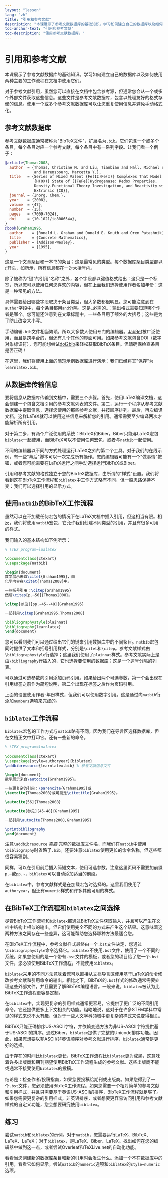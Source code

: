 ```yaml
---
layout: "lesson"
lang: "zh"
title: "引用和参考文献"
description: "本课展示了参考文献数据库的基础知识。学习如何建立自己的数据库以及如何使用两种主要的工作流程在文档中使用它们。"
toc-anchor-text: "引用和参考文献"
toc-description: "使用参考文献数据库。"
---
```


# 引用和参考文献

<script>
runlatex.preincludes = {
 "pre1": {
    "pre0": "learnlatex.bib"
   },
 "pre2": {
    "pre0": "learnlatex.bib"
   }
}
</script>

<span
  class="summary">本课展示了参考文献数据库的基础知识。学习如何建立自己的数据库以及如何使用两种主要的工作流程在文档中使用它们。</span>

对于参考文献引用，虽然您可以直接在文档中包含参考源，但通常您会从一个或多个外部文件获取这些信息。这些文件是参考文献数据库，包含以处理友好的格式存储的信息。使用一个或多个参考文献数据库可以让您重复使用信息并避免手动格式化。

## 参考文献数据库

参考文献数据库通常被称为"BibTeX文件"，扩展名为`.bib`。它们包含一个或多个条目，每个条目对应一个参考文献，每个条目中有一系列字段。让我们看一个例子：

<!-- {% raw %} -->
```bibtex
@article{Thomas2008,
  author  = {Thomas, Christine M. and Liu, Tianbiao and Hall, Michael B.
             and Darensbourg, Marcetta Y.},
  title   = {Series of Mixed Valent {Fe(II)Fe(I)} Complexes That Model the
             {H(OX)} State of [{FeFe}]Hydrogenase: Redox Properties,
             Density-Functional Theory Investigation, and Reactivity with
             Extrinsic {CO}},
  journal = {Inorg. Chem.},
  year    = {2008},
  volume  = {47},
  number  = {15},
  pages   = {7009-7024},
  doi     = {10.1021/ic800654a},
}
@book{Graham1995,
  author    = {Ronald L. Graham and Donald E. Knuth and Oren Patashnik},
  title     = {Concrete Mathematics},
  publisher = {Addison-Wesley},
  year      = {1995},
}
```
<!-- {% endraw %} -->


这是一个文章条目和一本书的条目；这是最常见的类型。每个数据库条目类型都以`@`开头，如所示，所有信息都在一对大括号内。

除了被称为"键"的引用"名称"之外，各个字段都以键值格式给出：这只是一个标签，所以您可以使用任何您喜欢的内容，但在上面我们选择使用作者名加年份：这是一种常见的方法。

具体需要给出哪些字段取决于条目类型，但大多数都很明显。您可能注意到在`author`字段中，每个条目都用`and`分隔。这是_必需的_：输出格式需要知道哪个作者是哪个。您可能还注意到在文章标题中，一些条目用了额外的大括号；这些是为了防止改变大小写。

手动编辑`.bib`文件相当繁琐，所以大多数人使用专门的编辑器。[JabRef](https://www.jabref.org)被广泛使用，而且是跨平台的，但还有几个其他的界面可用。如果参考文献包含DOI（数字对象标识符），您可能想尝试[doi2bib](https://doi2bib.org)来轻松获取BibTeX条目。但请确保检查条目是否正确！

在这里，我们将使用上面的简短示例数据库进行演示：我们已经将其"保存"为`learnlatex.bib`。

## 从数据库传输信息

要将信息从数据库传输到文档中，需要三个步骤。首先，使用LaTeX编译文档，这会创建一个包含文档引用的参考文献列表的文件。第二，运行一个程序从参考文献数据库中提取信息，选择您使用的那些参考文献，并按顺序排列。最后，再次编译文档，这样LaTeX就可以使用这些信息来解析您的引用。通常需要至少编译两次才能解析所有引用。

对于第二步，有两个广泛使用的系统：BibTeX和Biber。Biber只能与LaTeX宏包`biblatex`一起使用，而BibTeX可以不使用任何宏包，或者与`natbib`一起使用。

不同的编辑器以不同的方式处理运行LaTeX之外的第二个工具。对于我们的在线示例，有一些"幕后"脚本可以一次完成所有操作。您的编辑器可能有一个"做事情"按钮，或者您可能需要在LaTeX运行之间手动选择运行BibTeX或Biber。

引用和参考文献的格式独立于您的BibTeX数据库，由所谓的"样式"设置。我们将看到这在BibTeX工作流程和`biblatex`中工作方式略有不同，但一般思路保持不变：我们可以选择引用的显示方式。

## 使用`natbib`的BibTeX工作流程

虽然可以在不加载任何宏包的情况下在LaTeX文档中插入引用，但这相当有限。相反，我们将使用`natbib`宏包，它允许我们创建不同类型的引用，并且有很多可用的样式。

我们输入的基本结构如下例所示：

```latex
% !TEX program=lualatex

\documentclass{ctexart}
\usepackage{natbib}

\begin{document}
数学展示来自\citet{Graham1995}，而
化学内容在\citet{Thomas2008}中。

一些括号引用：\citep{Graham1995}
然后\citep[p.~56]{Thomas2008}。

\citep[参见][pp.~45--48]{Graham1995}

一起引用\citep{Graham1995,Thomas2008}

\bibliographystyle{plainnat}
\bibliography{learnlatex}
\end{document}
```

您可以看到我们可以通过给出它们的键来引用数据库中的不同条目。`natbib`宏包同时提供了文本和括号引用样式，分别是`\citet`和`\citep`。参考文献样式由`\bibliographystyle`行选择；这里我们使用了`plainnat`样式。参考文献实际上是由`\bibliography`行插入的，它也选择要使用的数据库；这是一个逗号分隔的列表。

可以通过可选参数向引用添加页码引用。如果给出两个可选参数，第一个会出现在引用标签之前作为简短说明，第二个出现在标签之后作为页码引用。

上面的设置使用作者-年份样式，但我们可以使用数字引用。这是通过向`natbib`行添加`numbers`选项来完成的。

## `biblatex`工作流程

`biblatex`宏包的工作方式与`natbib`略有不同，因为我们在导言区选择数据库，但在文档正文中打印它。还有一些新的命令。

```latex
% !TEX program=lualatex

\documentclass{ctexart}
\usepackage[style=authoryear]{biblatex}
\addbibresource{learnlatex.bib} % 参考文献信息文件

\begin{document}
数学展示来自\autocite{Graham1995}。

一些更复杂的引用：\parencite{Graham1995}或
\textcite{Thomas2008}或可能是\citetitle{Graham1995}。

\autocite[56]{Thomas2008}

\autocite[参见][45-48]{Graham1995}

一起引用\autocite{Thomas2008,Graham1995}

\printbibliography
\end{document}
```

注意`\addbibresource` _需要_ 完整的数据库文件名，而我们在`natbib`中使用`\bibliography`时省略了`.bib`。还要注意`biblatex`使用更长的命令名称，但这些都很容易猜到。

同样，可以在引用前后插入简短文本，使用可选参数。注意这里页码不需要加前缀`p.~`或`pp.~`，`biblatex`可以自动添加适当的前缀。

在`biblatex`中，参考文献样式是在加载宏包时选择的。这里我们使用了`authoryear`，但还有`numeric`样式和许多其他可用的样式。

## 在BibTeX工作流程和`biblatex`之间选择

尽管BibTeX工作流程和`biblatex`都通过BibTeX文件获取输入，并且可以产生在文档中结构上相似的输出，但它们使用完全不同的方式来产生这个结果。这意味着这两种方法之间存在一些差异，这可能帮助您选择哪种方法最适合您。

在BibTeX工作流程中，参考文献样式最终由一个`.bst`文件决定，您通过`\bibliographystyle`命令选择它。`biblatex`不使用`.bst`文件，使用了一个不同的系统。如果您使用的是一个带有`.bst`文件的模板，或者您的项目给了您一个`.bst`文件，您必须使用BibTeX工作流程，不能使用`biblatex`。

`biblatex`采用的不同方法意味着您可以直接从文档导言区使用基于LaTeX的命令修改参考文献和引用命令的输出。相比之下，BibTeX的`.bst`样式的修改通常需要处理这些外部文件，并且需要了解BibTeX编程语言。一般来说，`biblatex`被认为比BibTeX工作流程更容易定制。

在`biblatex`中，实现更复杂的引用样式通常更容易，它提供了更广泛的不同引用命令。它还提供更多上下文相关的功能。粗略地说，这对于在许多STEM学科中常见的样式来说不太有趣，但对于一些人文学科领域中更复杂的样式来说变得相关。

BibTeX只能正确排序US-ASCII字符，并依赖变通方法为非US-ASCII字符提供基于US-ASCII的排序。通过Biber，`biblatex`提供了完整的Unicode排序功能。因此，如果您想要以非ASCII/非英语顺序对参考文献进行排序，`biblatex`通常是更好的选择。

由于存在的时间比`biblatex`更长，BibTeX工作流程比`biblatex`更为成熟，这意味着许多出版商和期刊期望使用BibTeX工作流程生成的参考文献。这些出版商不能或通常不接受使用`biblatex`的投稿。

结论是：检查作者/投稿指南，如果您要投稿给期刊或出版商。如果您得到了一个`.bst`文件，您必须使用BibTeX工作流程。如果您需要一个相对简单的参考文献和引用样式，并且只需要基于英语US-ASCII的排序，BibTeX工作流程就足够了。如果您需要更复杂的引用样式，非英语排序，或者想要更容易访问引用和参考文献样式的自定义功能，您会想要研究使用`biblatex`。

## 练习

尝试`natbib`和`biblatex`的示例。对于`natbib`，您需要运行LaTeX、BibTeX、LaTeX、LaTeX；对于`biblatex`，是LaTeX、Biber、LaTeX。找出如何在您的编辑器中做到这一点，或者尝试Overleaf和TeXLive.net的自动化功能。

看看当您创建新的数据库条目和新的引用时会发生什么。添加一个不在数据库中的引用，看看它如何显示。尝试`natbib`的`numeric`选项和`biblatex`的`style=numeric`选项。
